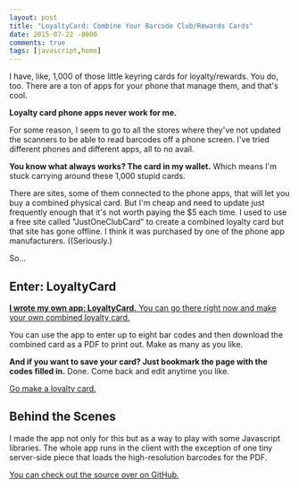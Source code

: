 ```yaml
---
layout: post
title: "LoyaltyCard: Combine Your Barcode Club/Rewards Cards"
date: 2015-07-22 -0800
comments: true
tags: [javascript,home]
---
```

I have, like, 1,000 of those little keyring cards for loyalty/rewards. You do, too. There are a ton of apps for your phone that manage them, and that's cool.

**Loyalty card phone apps never work for me.**

For some reason, I seem to go to all the stores where they've not updated the scanners to be able to read barcodes off a phone screen. I've tried different phones and different apps, all to no avail.

**You know what always works? The card in my wallet.** Which means I'm stuck carrying around these 1,000 stupid cards.

There are sites, some of them connected to the phone apps, that will let you buy a combined physical card. But I'm cheap and need to update just frequently enough that it's not worth paying the $5 each time. I used to use a free site called "JustOneClubCard" to create a combined loyalty card but that site has gone offline. I think it was purchased by one of the phone app manufacturers. ((Seriously.)

So...

## Enter: LoyaltyCard

[**I wrote my own app: LoyaltyCard.** You can go there right now and make your own combined loyalty card.](http://app.paraesthesia.com/LoyaltyCard/)

You can use the app to enter up to eight bar codes and then download the combined card as a PDF to print out. Make as many as you like.

**And if you want to save your card? Just bookmark the page with the codes filled in.** Done. Come back and edit anytime you like.

[Go make a loyalty card.](http://app.paraesthesia.com/LoyaltyCard/)

## Behind the Scenes

I made the app not only for this but as a way to play with some Javascript libraries. The whole app runs in the client with the exception of one tiny server-side piece that loads the high-resolution barcodes for the PDF.

[You can check out the source over on GitHub.](https://github.com/tillig/LoyaltyCard)

